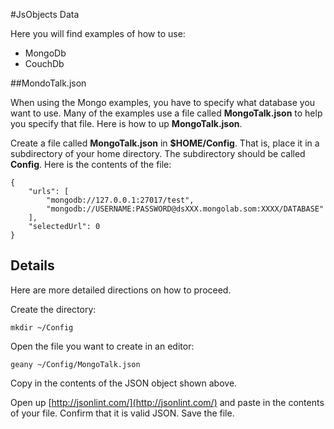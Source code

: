 #JsObjects Data

Here you will find examples of how to use:

- MongoDb
- CouchDb

##MondoTalk.json

When using the Mongo examples, you have to specify what database
you want to use. Many of the examples use a file called **MongoTalk.json**
to help you specify that file. Here is how to up **MongoTalk.json**. 

Create a file called **MongoTalk.json** in **$HOME/Config**. That is, 
place it in a subdirectory of your home directory. The subdirectory 
should be called **Config**. Here is the contents of the file:

    {
        "urls": [
            "mongodb://127.0.0.1:27017/test",
            "mongodb://USERNAME:PASSWORD@dsXXX.mongolab.som:XXXX/DATABASE"
        ],
        "selectedUrl": 0
    }

## Details

Here are more detailed directions on how to proceed. 

Create the directory:

    mkdir ~/Config
    
Open the file you want to create in an editor:

    geany ~/Config/MongoTalk.json

Copy in the contents of the JSON object shown above.

Open up [http://jsonlint.com/](http://jsonlint.com/) and paste in the 
contents of your file. Confirm that it is valid JSON. Save the file.
